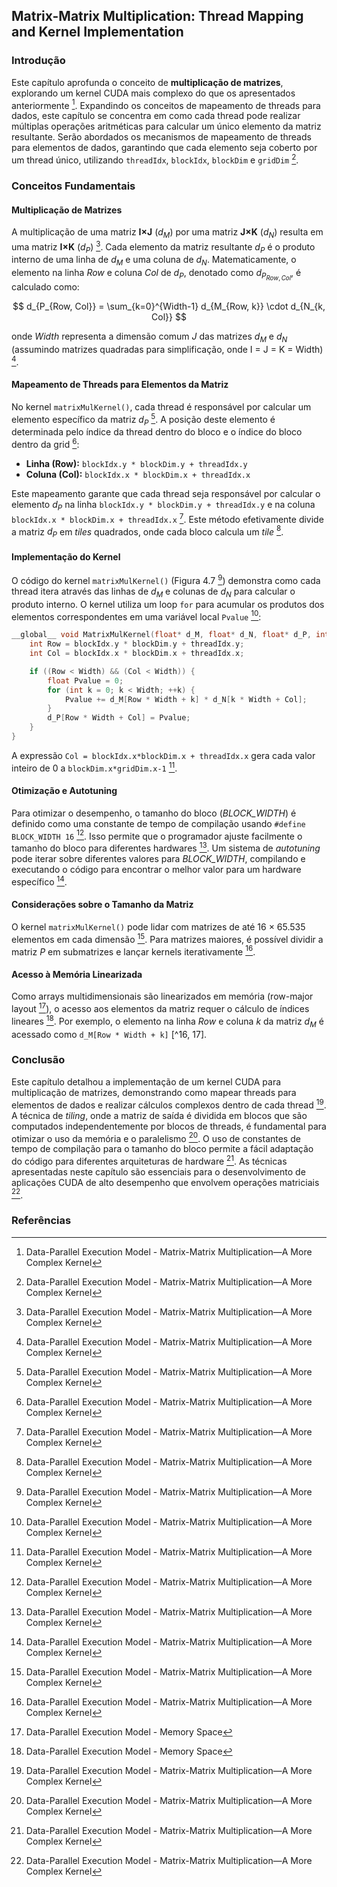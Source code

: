 ## Matrix-Matrix Multiplication: Thread Mapping and Kernel Implementation

### Introdução
Este capítulo aprofunda o conceito de **multiplicação de matrizes**, explorando um kernel CUDA mais complexo do que os apresentados anteriormente [^12]. Expandindo os conceitos de mapeamento de threads para dados, este capítulo se concentra em como cada thread pode realizar múltiplas operações aritméticas para calcular um único elemento da matriz resultante. Serão abordados os mecanismos de mapeamento de threads para elementos de dados, garantindo que cada elemento seja coberto por um thread único, utilizando `threadIdx`, `blockIdx`, `blockDim` e `gridDim` [^1].

### Conceitos Fundamentais

#### Multiplicação de Matrizes
A multiplicação de uma matriz **I×J** ($d_M$) por uma matriz **J×K** ($d_N$) resulta em uma matriz **I×K** ($d_P$) [^13]. Cada elemento da matriz resultante $d_P$ é o produto interno de uma linha de $d_M$ e uma coluna de $d_N$. Matematicamente, o elemento na linha *Row* e coluna *Col* de $d_P$, denotado como $d_{P_{Row, Col}}$, é calculado como:

$$ d_{P_{Row, Col}} = \sum_{k=0}^{Width-1} d_{M_{Row, k}} \cdot d_{N_{k, Col}} $$

onde *Width* representa a dimensão comum *J* das matrizes $d_M$ e $d_N$ (assumindo matrizes quadradas para simplificação, onde I = J = K = Width) [^13].

#### Mapeamento de Threads para Elementos da Matriz
No kernel `matrixMulKernel()`, cada thread é responsável por calcular um elemento específico da matriz $d_P$ [^1]. A posição deste elemento é determinada pelo índice da thread dentro do bloco e o índice do bloco dentro da grid [^1]:

*   **Linha (Row):** `blockIdx.y * blockDim.y + threadIdx.y`
*   **Coluna (Col):** `blockIdx.x * blockDim.x + threadIdx.x`

Este mapeamento garante que cada thread seja responsável por calcular o elemento $d_P$ na linha `blockIdx.y * blockDim.y + threadIdx.y` e na coluna `blockIdx.x * blockDim.x + threadIdx.x` [^1]. Este método efetivamente divide a matriz $d_P$ em *tiles* quadrados, onde cada bloco calcula um *tile* [^14].

#### Implementação do Kernel
O código do kernel `matrixMulKernel()` (Figura 4.7 [^15]) demonstra como cada thread itera através das linhas de $d_M$ e colunas de $d_N$ para calcular o produto interno. O kernel utiliza um loop `for` para acumular os produtos dos elementos correspondentes em uma variável local `Pvalue` [^15]:

```c++
__global__ void MatrixMulKernel(float* d_M, float* d_N, float* d_P, int Width) {
    int Row = blockIdx.y * blockDim.y + threadIdx.y;
    int Col = blockIdx.x * blockDim.x + threadIdx.x;

    if ((Row < Width) && (Col < Width)) {
        float Pvalue = 0;
        for (int k = 0; k < Width; ++k) {
            Pvalue += d_M[Row * Width + k] * d_N[k * Width + Col];
        }
        d_P[Row * Width + Col] = Pvalue;
    }
}
```

A expressão `Col = blockIdx.x*blockDim.x + threadIdx.x` gera cada valor inteiro de 0 a `blockDim.x*gridDim.x-1` [^12].

#### Otimização e Autotuning
Para otimizar o desempenho, o tamanho do bloco (*BLOCK_WIDTH*) é definido como uma constante de tempo de compilação usando `#define BLOCK_WIDTH 16` [^15]. Isso permite que o programador ajuste facilmente o tamanho do bloco para diferentes hardwares [^15]. Um sistema de *autotuning* pode iterar sobre diferentes valores para *BLOCK_WIDTH*, compilando e executando o código para encontrar o melhor valor para um hardware específico [^15].

#### Considerações sobre o Tamanho da Matriz
O kernel `matrixMulKernel()` pode lidar com matrizes de até 16 × 65.535 elementos em cada dimensão [^19]. Para matrizes maiores, é possível dividir a matriz $P$ em submatrizes e lançar kernels iterativamente [^19].

#### Acesso à Memória Linearizada
Como arrays multidimensionais são linearizados em memória (row-major layout [^8]), o acesso aos elementos da matriz requer o cálculo de índices lineares [^8]. Por exemplo, o elemento na linha *Row* e coluna *k* da matriz $d_M$ é acessado como `d_M[Row * Width + k]` [^16, 17].

### Conclusão
Este capítulo detalhou a implementação de um kernel CUDA para multiplicação de matrizes, demonstrando como mapear threads para elementos de dados e realizar cálculos complexos dentro de cada thread [^1]. A técnica de *tiling*, onde a matriz de saída é dividida em blocos que são computados independentemente por blocos de threads, é fundamental para otimizar o uso da memória e o paralelismo [^14]. O uso de constantes de tempo de compilação para o tamanho do bloco permite a fácil adaptação do código para diferentes arquiteturas de hardware [^15]. As técnicas apresentadas neste capítulo são essenciais para o desenvolvimento de aplicações CUDA de alto desempenho que envolvem operações matriciais [^12].

### Referências
[^1]: Data-Parallel Execution Model - Matrix-Matrix Multiplication—A More Complex Kernel
[^8]: Data-Parallel Execution Model - Memory Space
[^12]: Data-Parallel Execution Model - Matrix-Matrix Multiplication—A More Complex Kernel
[^13]: Data-Parallel Execution Model - Matrix-Matrix Multiplication—A More Complex Kernel
[^14]: Data-Parallel Execution Model - Matrix-Matrix Multiplication—A More Complex Kernel
[^15]: Data-Parallel Execution Model - Matrix-Matrix Multiplication—A More Complex Kernel
[^16]: Data-Parallel Execution Model - Matrix-Matrix Multiplication—A More Complex Kernel
[^17]: Data-Parallel Execution Model - Matrix-Matrix Multiplication—A More Complex Kernel
[^19]: Data-Parallel Execution Model - Matrix-Matrix Multiplication—A More Complex Kernel
<!-- END -->